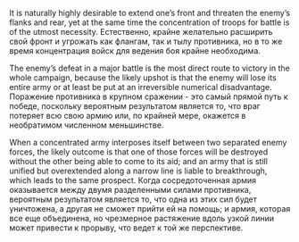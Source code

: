 
It is naturally highly desirable to extend one’s front and threaten the enemy’s flanks and rear, yet at the same time the concentration of troops for battle is of the utmost necessity.
Естественно, крайне желательно расширить свой фронт и угрожать как флангам, так и тылу противника, но в то же время концентрация войск для ведения боя крайне необходима.

The enemy’s defeat in a major battle is the most direct route to victory in the whole campaign, because the likely upshot is that the enemy will lose its entire army or at least be put at an irreversible numerical disadvantage.
Поражение противника в крупном сражении - это самый прямой путь к победе, поскольку вероятным результатом является то, что враг потеряет всю свою армию или, по крайней мере, окажется в необратимом численном меньшинстве.

When a concentrated army interposes itself between two separated enemy forces, the likely outcome is that one of those forces will be destroyed without the other being able to come to its aid; and an army that is still unified but overextended along a narrow line is liable to breakthrough, which leads to the same prospect.
Когда сосредоточенная армия оказывается между двумя разделенными силами противника, вероятным результатом является то, что одна из этих сил будет уничтожена, а другая не сможет прийти ей на помощь; и армия, которая все еще объединена, но чрезмерное растяжение вдоль узкой линии может привести к прорыву, что ведет к той же перспективе.

